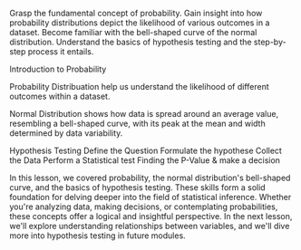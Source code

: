 Grasp the fundamental concept of probability.
Gain insight into how probability distributions depict the likelihood of various outcomes in a dataset.
Become familiar with the bell-shaped curve of the normal distribution.
Understand the basics of hypothesis testing and the step-by-step process it entails. 

Introduction to Probability




Probability Distribuation
help us understand the likelihood of different outcomes within a dataset.


Normal Distribution
shows how data is spread around an average value, resembling a bell-shaped curve, with its peak at the mean and width determined by data variability.



Hypothesis Testing
Define the Question 
Formulate the hypothese
Collect the Data
Perform a Statistical test
Finding the P-Value & make a decision

In this lesson, we covered probability, the normal distribution's bell-shaped curve, and the basics of hypothesis testing. These skills form a solid foundation for delving deeper into the field of statistical inference. Whether you're analyzing data, making decisions, or contemplating probabilities, these concepts offer a logical and insightful perspective. In the next lesson, we'll explore understanding relationships between variables, and we'll dive more into hypothesis testing in future modules.